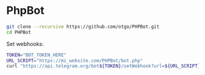 # PhpBot

```bash
git clone --recursive https://github.com/otgo/PHPBot.git
cd PHPBot
```



Set webhooks: 
```bash
TOKEN="BOT_TOKEN_HERE"
URL_SCRIPT="https://mi_website.com/PHPBot/bot.php"
curl "https://api.telegram.org/bot${TOKEN}/setWebhook?url=${URL_SCRIPT}"
```
